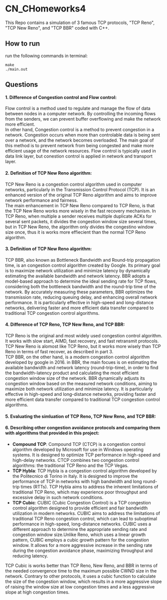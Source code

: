 # CN_CHomeworks4

This Repo contains a simulation of 3 famous TCP protocols, "TCP Reno", "TCP New Reno", and "TCP BBR" coded with C++.

## How to run
run the following commands in terminal:
```
make
./main.out
```

## Questions
#### 1. Difference of Congestion control and Flow control:
Flow control is a method used to regulate and manage the flow of data between nodes in a computer network.
By controlling the incoming flows from the senders, 
we can prevent buffer overflowing and make the network more efficient.      
In other hand, Congestion control is a method to prevent congestion in a network.
Congestion occurs when more than controlable data is being sent over a network,
and the network becomes overloaded. The main goal of this method is to prevent network
from being congested and make more efficient usage of the network resources.
Flow control is typically used in data link layer, but conestion control is applied in network and transport layer.

#### 2. Definition of TCP New Reno algorithm:
TCP New Reno is a congestion control algorithm used in computer networks, particularly in the
Transmission Control Protocol (TCP). It is an enhanced version of the original TCP Reno
algorithm and aims to improve network performance and fairness.    
The main enhancement in TCP New Reno compared to TCP Reno, is that the TCP New Reno works more
wisely in the fast recovery mechanism. In TCP Reno, when multiple a sender receives multiple
duplicate ACKs for several sent packets, it divides the congestion window size several times,
but in TCP New Reno, the algorithm only divides the congestino window size once, thus it is
works more effiecient than the normal TCP Reno algorithm.

#### 3. Definition of TCP New Reno algorithm:
TCP BBR, also known as Bottleneck Bandwidth and Round-trip propagation time, is an congestion control algorithm created by Google. Its primary goal is to maximize network utilization and minimize latency by dynamically estimating the available bandwidth and network latency. BBR adopts a model-based approach to determine the ideal sending rate for TCP flows, considering both the bottleneck bandwidth and the round-trip time of the network. By accurately measuring these parameters, BBR optimizes the transmission rate, reducing queuing delay, and enhancing overall network performance. It is particularly effective in high-speed and long-distance networks, delivering faster and more efficient data transfer compared to traditional TCP congestion control algorithms.

#### 4. Difference of TCP Reno, TCP New Reno, and TCP BBR:   
TCP Reno is the original and most widely used congestion control algorithm. It works with slow start, AIMD, fast recovery, and fast retransmit protocols.   
TCP New Reno is alomost like TCP Reno, but it works more wisely than TCP Reno in terms of fast recover, as described in part 3.     
TCP BBR, on the other hand, is a modern congestion control algorithm developed by google in 2016. in BBR, the main focues is on estimating the available bandwidth and network latency (round-trip-time), in order to find the bandwidth-latency product and calculating the most efficient congestion window size of the network. BBR dynamically adjusts its congestion window based on the measured network conditions, aiming to maximize both network utilization and minimize latency. It is particularly effective in high-speed and long-distance networks, providing faster and more efficient data transfer compared to traditional TCP congestion control algorithms.    


#### 5. Evaluating the simluation of TCP Reno, TCP New Reno, and TCP BBR:    


#### 6. Describing other congestion avoidance protocols and comparing them with algorithms that provided in this project:
- **Compound TCP**: Compound TCP (CTCP) is a congestion control algorithm developed by Microsoft for use in Windows operating systems. It is designed to optimize TCP performance in high-speed and high-delay networks. CTCP combines two congestion control algorithms: the traditional TCP Reno and the TCP Vegas.
- **TCP Hybla**: TCP Hybla is a congestion control algorithm developed by the Politecnico di Torino in Italy. It is designed to improve the performance of TCP in networks with high bandwidth and long round-trip times (RTTs). TCP Hybla aims to address the inherent limitations of traditional TCP Reno, which may experience poor throughput and excessive delay in such network conditions.
- **TCP Cubic**: CUBIC (Cubic Congestion Control) is a TCP congestion control algorithm designed to provide efficient and fair bandwidth utilization in modern networks. CUBIC aims to address the limitations of traditional TCP Reno congestion control, which can lead to suboptimal performance in high-speed, long-distance networks. CUBIC uses a different approach to determine the appropriate sending rate and congestion window size.Unlike Reno, which uses a linear growth pattern, CUBIC employs a cubic growth pattern for the congestion window. It allows for a more aggressive increase in the sending rate during the congestion avoidance phase, maximizing throughput and reducing latency.


TCP Cubic is works better than TCP Reno, New Reno, and BBR in terms of the needed convergence time to the maximum possible CWND size in the network. Contrary to other protocols, it uses a cubic function to calculate the size of the congestion window, which results in a more aggressive slope of raising the window size at low congestion times and a less aggressive slope at high congestion times.  







